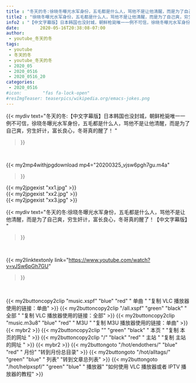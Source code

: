 ```yaml
---
title : "冬天的冬:徐晓冬曝光水军身份，五毛都是什么人，骂他不是让他清醒，而是为了自己爽，穷生奸计，富长良心，冬哥真的醒了！【中文字幕版】 "
title2 : "徐晓冬曝光水军身份，五毛都是什么人，骂他不是让他清醒，而是为了自己爽，穷生奸计，富长良心，冬哥真的醒了！【中文字幕版】 "
info2 : "【中文字幕版】日本韩国也没封城，朝鲜枪毙唯一一例不可信，徐晓冬曝光水军身份，五毛都是什么人，骂他不是让他清醒，而是为了自己爽，穷生奸计，富长良心，冬哥真的醒了！ "
date:        2020-05-16T20:38:08-07:00
author:
 - youtube_冬天的冬
tags:
 - youtube
 - 冬天的冬
 - youtube_冬天的冬
 - 2020_05
 - 2020_0516
 - 2020_0516_20
categories:
 - 2020_0516
#icon:        "fas fa-lock-open"
#resImgTeaser: teaserpics/wikipedia.org/emacs-jokes.png
---
```


{{< mydiv text="冬天的冬:【中文字幕版】日本韩国也没封城，朝鲜枪毙唯一一例不可信，徐晓冬曝光水军身份，五毛都是什么人，骂他不是让他清醒，而是为了自己爽，穷生奸计，富长良心，冬哥真的醒了！ "
>}}
<br>


{{< my2mp4withjpgdownload mp4="20200325_vjsw6pgh7gu.m4a"
>}}

{{< my2jpgexist "xx1.jpg" >}}<br>
{{< my2jpgexist "xx2.jpg" >}}<br>
{{< my2jpgexist "xx3.jpg" >}}<br>



{{< mydiv text="冬天的冬:徐晓冬曝光水军身份，五毛都是什么人，骂他不是让他清醒，而是为了自己爽，穷生奸计，富长良心，冬哥真的醒了！【中文字幕版】 "
>}}
<br>

{{< my2linktextonly link="https://www.youtube.com/watch?v=vJSw6pGh7GU"
>}}


<br>

{{< my2buttoncopy2clip "music.xspf"        "blue"   "red"    " 单曲 "  "复制 VLC 播放器使用的链接：单曲" >}} {{< my2buttoncopy2clip "/all.xspf"         "green"  "black"  " 全部 "  "复制 VLC 播放器使用的链接：全部" >}} {{< my2buttoncopy2clip "music.m3u8"        "blue"   "red"    " M3U  "    "复制 M3U 播放器使用的链接：单曲" >}} {{< mybr2 >}} {{< my2buttoncopy2clip ""                  "green"  "black"  " 本页 "    "复制 本页的网址 " >}} {{< my2buttoncopy2clip "/"                 "black"  "red"    " 主站 "    "复制 主站的网址 " >}} {{< mybr2 >}} {{< my2buttongoto      "/hot/endothers/"   "blue"   "red"    " 月份"   "转到月份总目录" >}} {{< my2buttongoto      "/hot/alltags/"     "green"  "blue"   " 列表"   "转到文章总列表" >}} {{< my2buttongoto      "/hot/helpxspf/"    "green"  "blue"   " 播放器" "如何使用 VLC 播放器或者 IPTV 播放器的教程" >}} 
